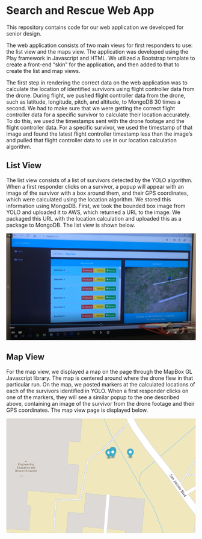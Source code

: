 # Search and Rescue Web App
This repository contains code for our web application we developed for senior design. 

The web application consists of two main views for first responders to use: the list view and the maps view. The application was developed using the Play framework in Javascript and HTML. We utilized a Bootstrap template to create a front-end “skin” for the application, and then added to that to create the list and map views.

The first step in rendering the correct data on the web application was to calculate the location of identified survivors using flight controller data from the drone. During flight, we pushed flight controller data from the drone, such as latitude, longitude, pitch, and altitude, to MongoDB 30 times a second. We had to make sure that we were getting the correct flight controller data for a specific survivor to calculate their location accurately. To do this, we used the timestamps sent with the drone footage and the flight controller data. For a specific survivor, we used the timestamp of that image and found the latest flight controller timestamp less than the image’s and pulled that flight controller data to use in our location calculation algorithm.

## List View
The list view consists of a list of survivors detected by the YOLO algorithm. When a first responder clicks on a survivor, a popup will appear with an image of the survivor with a box around them, and their GPS coordinates, which were calculated using the location algorithm. We stored this information using MongoDB. First, we took the bounded box image from YOLO and uploaded it to AWS, which returned a URL to the image. We packaged this URL with the location calculation and uploaded this as a package to MongoDB. The list view is shown below.

![alt text](https://github.com/varunsridhar1/SearchAndRescueWebApp/blob/master/ListView.png "List view")

## Map View
For the map view, we displayed a map on the page through the MapBox GL Javascript library. The map is centered around where the drone flew in that particular run. On the map, we posted markers at the calculated locations of each of the survivors identified in YOLO. When a first responder clicks on one of the markers, they will see a similar popup to the one described above, containing an image of the survivor from the drone footage and their GPS coordinates. The map view page is displayed below.

![alt text](https://github.com/varunsridhar1/SearchAndRescueWebApp/blob/master/MapView.png "Map view")
